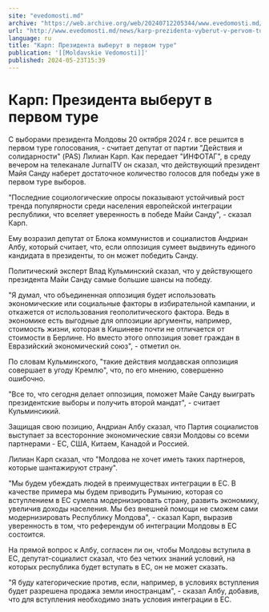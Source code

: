 ```yaml
---
site: "evedomosti.md"
archive: "https://web.archive.org/web/20240712205344/www.evedomosti.md/news/karp-prezidenta-vyberut-v-pervom-ture"
url: "http://www.evedomosti.md/news/karp-prezidenta-vyberut-v-pervom-ture"
language: ru
title: "Карп: Президента выберут в первом туре"
publication: '[[Moldavskie Vedomosti]]'
published: 2024-05-23T15:39
---
```


# Карп: Президента выберут в первом туре

С выборами президента Молдовы 20 октября 2024 г. все решится в первом туре голосования, - считает депутат от партии "Действия и солидарности" (PAS) Лилиан Карп. Как передает "ИНФОТАГ", в среду вечером на телеканале JurnalTV он сказал, что действующий президент Майя Санду наберет достаточное количество голосов для победы уже в первом туре выборов.

"Последние социологические опросы показывают устойчивый рост тренда популярности среди населения европейской интеграции республики, что вселяет уверенность в победе Майи Санду", - сказал Карп.

Ему возразил депутат от Блока коммунистов и социалистов Андриан Албу, который считает, что, если оппозиция сумеет выдвинуть единого кандидата в президенты, то он может победить Санду.

Политический эксперт Влад Кульминский сказал, что у действующего президента Майи Санду самые большие шансы на победу.

"Я думал, что объединенная оппозиция будет использовать экономические или социальные факторы в избирательной кампании, и откажется от использования геополитического фактора. Ведь в экономике есть выгодные для оппозиции аргументы, например, стоимость жизни, которая в Кишиневе почти не отличается от стоимости в Берлине. Но вместо этого оппозиция зовет граждан в Евразийский экономический союз", - отметил он.

По словам Кульминского, "такие действия молдавская оппозиция совершает в угоду Кремлю", что, по его мнению, совершенно ошибочно.

"Все то, что сегодня делает оппозиция, поможет Майе Санду выиграть президентские выборы и получить второй мандат", - считает Кульминсикий.

Защищая свою позицию, Андриан Албу сказал, что Партия социалистов выступает за всесторонние экономические связи Молдовы со всеми партнерами - ЕС, США, Китаем, Канадой и Россией.

Лилиан Карп сказал, что "Молдова не хочет иметь таких партнеров, которые шантажируют страну".

"Мы будем убеждать людей в преимуществах интеграции в ЕС. В качестве примера мы будем приводить Румынию, которая со вступлением в ЕС сумела модернизировать страну, развить экономику, увеличив доходы населения. Мы без внешней помощи не сможем сами модернизировать Республику Молдова", - сказал Карп, выразив уверенность в том, что референдум об интеграции Молдовы в ЕС состоится.

На прямой вопрос к Албу, согласен ли он, чтобы Молдовы вступила в ЕС, депутат-социалист сказал, что без четких знаний условий, на которых республика будет вступать в ЕС, он не может сказать.

"Я буду категорические против, если, например, в условиях вступления будет разрешена продажа земли иностранцам", - сказал Албу, добавив, что для вступления необходимо знать условия интеграции в ЕС.